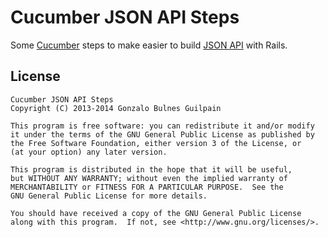 Cucumber JSON API Steps
=======================

Some [Cucumber][cucumber] steps to make easier to build [JSON API][json-api] with Rails.

  [cucumber]: https://github.com/cucumber/cucumber
  [json-api]: http://jsonapi.org/

License
-------

    Cucumber JSON API Steps
    Copyright (C) 2013-2014 Gonzalo Bulnes Guilpain

    This program is free software: you can redistribute it and/or modify
    it under the terms of the GNU General Public License as published by
    the Free Software Foundation, either version 3 of the License, or
    (at your option) any later version.

    This program is distributed in the hope that it will be useful,
    but WITHOUT ANY WARRANTY; without even the implied warranty of
    MERCHANTABILITY or FITNESS FOR A PARTICULAR PURPOSE.  See the
    GNU General Public License for more details.

    You should have received a copy of the GNU General Public License
    along with this program.  If not, see <http://www.gnu.org/licenses/>.
